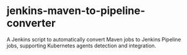 # jenkins-maven-to-pipeline-converter
A Jenkins script to automatically convert Maven jobs to Jenkins Pipeline jobs, supporting Kubernetes agents detection and integration.
